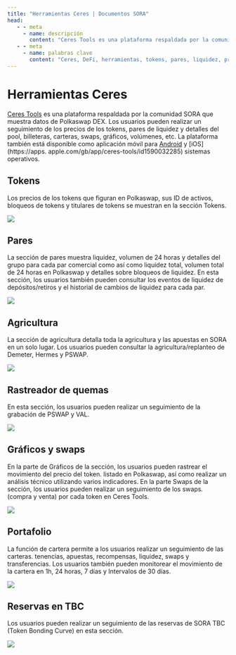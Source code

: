 ```yaml
---
title: "Herramientas Ceres | Documentos SORA"
head:
   - - meta
     - name: descripción
       content: "Ceres Tools es una plataforma respaldada por la comunidad SORA que muestra datos de Polkaswap DEX".
   - - meta
     - name: palabras clave
       content: "Ceres, DeFi, herramientas, tokens, pares, liquidez, precios, cartera, swaps, gráficos, Polkaswap, red SORA"
---
```


# Herramientas Ceres

[Ceres Tools](https://tools.cerestoken.io) es una plataforma respaldada por la comunidad SORA que muestra datos de Polkaswap DEX.
Los usuarios pueden realizar un seguimiento de los precios de los tokens, pares de liquidez y detalles del pool, billeteras, carteras, swaps, gráficos, volúmenes, etc.
La plataforma también está disponible como aplicación móvil para [Android](https://play.google.com/store/apps/details?id=io.cerestoken.tools) y [iOS](https://apps. apple.com/gb/app/ceres-tools/id1590032285) sistemas operativos.

## Tokens

Los precios de los tokens que figuran en Polkaswap, sus ID de activos, bloqueos de tokens y titulares de tokens se muestran en la sección Tokens.

![](../.gitbook/assets/tools-tokens.png)

## Pares

La sección de pares muestra liquidez, volumen de 24 horas y detalles del grupo para cada par comercial como
así como liquidez total, volumen total de 24 horas en Polkaswap y detalles sobre bloqueos de liquidez.
En esta sección, los usuarios también pueden consultar los eventos de liquidez de depósitos/retiros y el historial de cambios de liquidez para cada par.

![](../.gitbook/assets/tools-pairs.png)

## Agricultura

La sección de agricultura detalla toda la agricultura y las apuestas en SORA en un solo lugar. Los usuarios pueden consultar la agricultura/replanteo de Demeter, Hermes y PSWAP.

![](../.gitbook/assets/tools-farming.png)

## Rastreador de quemas

En esta sección, los usuarios pueden realizar un seguimiento de la grabación de PSWAP y VAL.

![](../.gitbook/assets/tools-burning-tracker.png)

## Gráficos y swaps

En la parte de Gráficos de la sección, los usuarios pueden rastrear el movimiento del precio del token.
listado en Polkaswap, así como realizar un análisis técnico utilizando varios
indicadores. En la parte Swaps de la sección, los usuarios pueden realizar un seguimiento de los swaps.
(compra y venta) por cada token en Ceres Tools.

![](../.gitbook/assets/tools-charts.png)

## Portafolio

La función de cartera permite a los usuarios realizar un seguimiento de las carteras.
tenencias, apuestas, recompensas, liquidez, swaps y transferencias. Los usuarios también pueden
monitorear el movimiento de la cartera en 1h, 24 horas, 7 días y
Intervalos de 30 días.

![](../.gitbook/assets/tools-portfolio.png)

## Reservas en TBC

Los usuarios pueden realizar un seguimiento de las reservas de SORA TBC (Token Bonding Curve) en esta sección.

![](../.gitbook/assets/tools-reserves.png)
